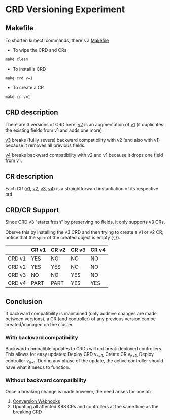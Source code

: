 # CRD Versioning Experiment

## Makefile
To shorten kubectl commands, there's a [Makefile](Makefile)
- To wipe the CRD and CRs
```
make clean
```

- To install a CRD
```
make crd v=1
```
- To create a CR
```
make cr v=1
```

## CRD description
There are 3 versions of CRD here.
[v2](rabbit-crd-v2.yaml) is an augmentation of [v1](rabbit-crd-v1.yaml) (it duplicates the existing fields from v1 and adds one more).

[v3](rabbit-crd-v2.yaml) breaks (fullly severs) backward compatibility with v2 (and also with v1) because it removes all previous fields.

[v4](rabbit-crd-v4.yaml) breaks backward compatibility with v2 and v1 because it drops one field from v1.

## CR description
Each CR ([v1](rabbit-cr-v1.yaml), [v2](rabbit-cr-v2.yaml), [v3](rabbit-cr-v3.yaml), [v4](rabbit-cr-v4.yaml)) is a straightforward instantiation of its respective crd.

## CRD/CR Support
Since CRD v3 "starts fresh" by preserving no fields, it only supports v3 CRs.

Oberve this by installing the v3 CRD and then trying to create a v1 or v2 CR; notice that the `spec` of the created object is empty (`{}`).

|| CR v1 | CR v2 | CR v3 | CR v4 |
|---|---|---|---|---|
| CRD v1 | YES | NO | NO | NO |
| CRD v2 | YES | YES | NO | NO |
| CRD v3 | NO | NO | YES | NO |
| CRD v4 | PART | PART | YES | YES |

## Conclusion
If backward compatibility is maintained (only additive changes are made between versions), a CR (and controller) of any previous version can be created/managed on the cluster.

### With backward compatibility
Backward-compatible updates to CRDs will not break deployed controllers. This allows for easy updates: Deploy CRD v<sub>n+1</sub>, Create CR v<sub>n+1</sub>, Deploy controller v<sub>n+1</sub>. During any phase of the update, the active controller should have what it needs to function.

### Without backward compatibility
Once a breaking change is made however, the need arises for one of:
1. [Conversion Webhooks](https://kubernetes.io/docs/tasks/extend-kubernetes/custom-resources/custom-resource-definition-versioning/#webhook-conversion)
2. Updating all affected K8S CRs and controllers at the same time as the breaking CRD

